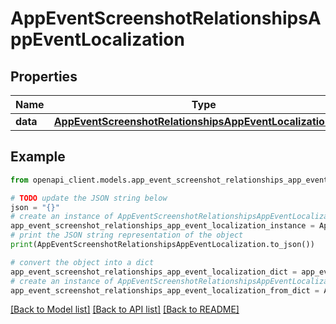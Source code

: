 # AppEventScreenshotRelationshipsAppEventLocalization


## Properties

Name | Type | Description | Notes
------------ | ------------- | ------------- | -------------
**data** | [**AppEventScreenshotRelationshipsAppEventLocalizationData**](AppEventScreenshotRelationshipsAppEventLocalizationData.md) |  | [optional] 

## Example

```python
from openapi_client.models.app_event_screenshot_relationships_app_event_localization import AppEventScreenshotRelationshipsAppEventLocalization

# TODO update the JSON string below
json = "{}"
# create an instance of AppEventScreenshotRelationshipsAppEventLocalization from a JSON string
app_event_screenshot_relationships_app_event_localization_instance = AppEventScreenshotRelationshipsAppEventLocalization.from_json(json)
# print the JSON string representation of the object
print(AppEventScreenshotRelationshipsAppEventLocalization.to_json())

# convert the object into a dict
app_event_screenshot_relationships_app_event_localization_dict = app_event_screenshot_relationships_app_event_localization_instance.to_dict()
# create an instance of AppEventScreenshotRelationshipsAppEventLocalization from a dict
app_event_screenshot_relationships_app_event_localization_from_dict = AppEventScreenshotRelationshipsAppEventLocalization.from_dict(app_event_screenshot_relationships_app_event_localization_dict)
```
[[Back to Model list]](../README.md#documentation-for-models) [[Back to API list]](../README.md#documentation-for-api-endpoints) [[Back to README]](../README.md)


